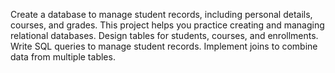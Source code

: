 Create a database to manage student records, including personal details, courses, and grades. This project helps you practice creating and managing relational databases. Design tables for students, courses, and enrollments. Write SQL
queries to manage student records. Implement joins to combine data from multiple tables.
